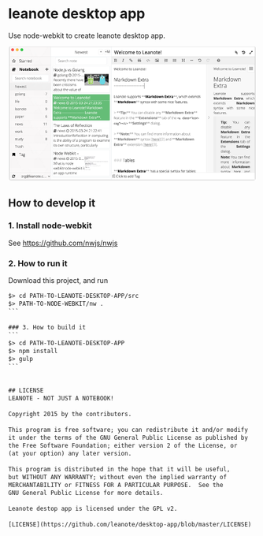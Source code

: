 # leanote desktop app

Use node-webkit to create leanote desktop app.

![preview.png](preview.png "")

## How to develop it

### 1. Install node-webkit

See https://github.com/nwjs/nwjs


### 2. How to run it

Download this project, and run

````
$> cd PATH-TO-LEANOTE-DESKTOP-APP/src
$> PATH-TO-NODE-WEBKIT/nw .
```

### 3. How to build it
```
$> cd PATH-TO-LEANOTE-DESKTOP-APP
$> npm install
$> gulp
```


## LICENSE
LEANOTE - NOT JUST A NOTEBOOK!

Copyright 2015 by the contributors.

This program is free software; you can redistribute it and/or modify
it under the terms of the GNU General Public License as published by
the Free Software Foundation; either version 2 of the License, or
(at your option) any later version.

This program is distributed in the hope that it will be useful,
but WITHOUT ANY WARRANTY; without even the implied warranty of
MERCHANTABILITY or FITNESS FOR A PARTICULAR PURPOSE.  See the
GNU General Public License for more details.

Leanote destop app is licensed under the GPL v2.

[LICENSE](https://github.com/leanote/desktop-app/blob/master/LICENSE)
